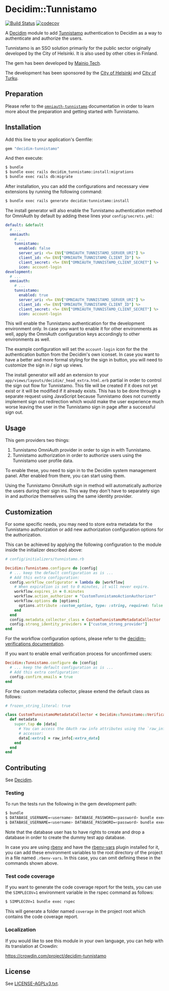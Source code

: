 # Decidim::Tunnistamo

[![Build Status](https://github.com/mainio/decidim-module-tunnistamo/actions/workflows/ci_tunnistamo.yml/badge.svg)](https://github.com/mainio/decidim-module-tunnistamo/actions)
[![codecov](https://codecov.io/gh/mainio/decidim-module-tunnistamo/branch/master/graph/badge.svg)](https://codecov.io/gh/mainio/decidim-module-tunnistamo)

A [Decidim](https://github.com/decidim/decidim) module to add
[Tunnistamo](https://github.com/City-of-Helsinki/tunnistamo) authentication to
Decidim as a way to authenticate and authorize the users.

Tunnistamo is an SSO solution primarily for the public sector originally
developed by the City of Helsinki. It is also used by other cities in Finland.

The gem has been developed by [Mainio Tech](https://www.mainiotech.fi/).

The development has been sponsored by the
[City of Helsinki](https://www.hel.fi/) and
[City of Turku](https://www.turku.fi/).

## Preparation

Please refer to the
[`omniauth-tunnistamo`](https://github.com/mainio/omniauth-tunnistamo)
documentation in order to learn more about the preparation and getting started
with Tunnistamo.

## Installation

Add this line to your application's Gemfile:

```ruby
gem "decidim-tunnistamo"
```

And then execute:

```bash
$ bundle
$ bundle exec rails decidim_tunnistamo:install:migrations
$ bundle exec rails db:migrate
```

After installation, you can add the configurations and necessary view extensions
by running the following command:

```bash
$ bundle exec rails generate decidim:tunnistamo:install
```

The install generator will also enable the Tunnistamo authentication method for
OmniAuth by default by adding these lines your `config/secrets.yml`:

```yml
default: &default
  # ...
  omniauth:
    # ...
    tunnistamo:
      enabled: false
      server_uri: <%= ENV["OMNIAUTH_TUNNISTAMO_SERVER_URI"] %>
      client_id: <%= ENV["OMNIAUTH_TUNNISTAMO_CLIENT_ID"] %>
      client_secret: <%= ENV["OMNIAUTH_TUNNISTAMO_CLIENT_SECRET"] %>
      icon: account-login
development:
  # ...
  omniauth:
    # ...
    tunnistamo:
      enabled: true
      server_uri: <%= ENV["OMNIAUTH_TUNNISTAMO_SERVER_URI"] %>
      client_id: <%= ENV["OMNIAUTH_TUNNISTAMO_CLIENT_ID"] %>
      client_secret: <%= ENV["OMNIAUTH_TUNNISTAMO_CLIENT_SECRET"] %>
      icon: account-login
```

This will enable the Tunnistamo authentication for the development environment
only. In case you want to enable it for other environments as well, apply the
OmniAuth configuration keys accordingly to other environments as well.

The example configuration will set the `account-login` icon for the the
authentication button from the Decidim's own iconset. In case you want to have a
better and more formal styling for the sign in button, you will need to
customize the sign in / sign up views.

The install generator will add an extension to your
`app/views/layouts/decidim/_head_extra.html.erb` partial in order to control
the sign out flow for Tunnistamo. This file will be created if it does not yet
exist or it will be modified if it already exists. This has to be done through
a separate request using JavaScript because Tunnistamo does not currently
implement sign out redirection which would make the user experience much worse
leaving the user in the Tunnistamo sign in page after a successful sign out.

## Usage

This gem providers two things:

1. Tunnistamo OmniAuth provider in order to sign in with Tunnistamo.
2. Tunnistamo authorization in order to authorize users using the Tunnistamo
   user profile data.

To enable these, you need to sign in to the Decidim system management panel.
After enabled from there, you can start using them.

Using the Tunnistamo OmniAuth sign in method will automatically authorize the
users during their sign ins. This way they don't have to separately sign in and
authorize themselves using the same identity provider.

## Customization

For some specific needs, you may need to store extra metadata for the Tunnistamo
authorization or add new authorization configuration options for the
authorization.

This can be achieved by applying the following configuration to the module
inside the initializer described above:

```ruby
# config/initializers/tunnistamo.rb

Decidim::Tunnistamo.configure do |config|
  # ... keep the default configuration as is ...
  # Add this extra configuration:
  config.workflow_configurator = lambda do |workflow|
    # When expiration is set to 0 minutes, it will never expire.
    workflow.expires_in = 0.minutes
    workflow.action_authorizer = "CustomTunnistamoActionAuthorizer"
    workflow.options do |options|
      options.attribute :custom_option, type: :string, required: false
    end
  end
  config.metadata_collector_class = CustomTunnistamoMetadataCollector
  config.strong_identity_providers = ["custom_strong_provider"]
end
```

For the workflow configuration options, please refer to the
[decidim-verifications documentation](https://github.com/decidim/decidim/tree/master/decidim-verifications).

If you want to enable email verification process for unconfirmed users:

```ruby
Decidim::Tunnistamo.configure do |config|
  # ... keep the default configuration as is ...
  # Add this extra configuration:
  config.confirm_emails = true
end
```

For the custom metadata collector, please extend the default class as follows:

```ruby
# frozen_string_literal: true

class CustomTunnistamoMetadataCollector < Decidim::Tunnistamo::Verification::MetadataCollector
  def metadata
    super.tap do |data|
      # You can access the OAuth raw info attributes using the `raw_info`
      # accessor:
      data[:extra] = raw_info[:extra_data]
    end
  end
end
```

## Contributing

See [Decidim](https://github.com/decidim/decidim).

### Testing

To run the tests run the following in the gem development path:

```bash
$ bundle
$ DATABASE_USERNAME=<username> DATABASE_PASSWORD=<password> bundle exec rake test_app
$ DATABASE_USERNAME=<username> DATABASE_PASSWORD=<password> bundle exec rspec
```

Note that the database user has to have rights to create and drop a database in
order to create the dummy test app database.

In case you are using [rbenv](https://github.com/rbenv/rbenv) and have the
[rbenv-vars](https://github.com/rbenv/rbenv-vars) plugin installed for it, you
can add these environment variables to the root directory of the project in a
file named `.rbenv-vars`. In this case, you can omit defining these in the
commands shown above.

### Test code coverage

If you want to generate the code coverage report for the tests, you can use
the `SIMPLECOV=1` environment variable in the rspec command as follows:

```bash
$ SIMPLECOV=1 bundle exec rspec
```

This will generate a folder named `coverage` in the project root which contains
the code coverage report.

### Localization

If you would like to see this module in your own language, you can help with its
translation at Crowdin:

https://crowdin.com/project/decidim-tunnistamo

## License

See [LICENSE-AGPLv3.txt](LICENSE-AGPLv3.txt).
